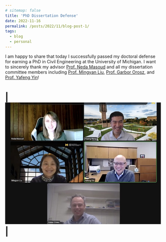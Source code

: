 ```yaml
---
# sitemap: false
title: 'PhD Dissertation Defense'
date: 2022-11-16
permalink: /posts/2022/11/blog-post-1/
tags:
  - blog
  - personal
---
```


I am happy to share that today I successfully passed my doctoral defense for earning a PhD in Civil Engineering at the University of Michigan. I want to sincerely thank my advisor [Prof. Neda Masoud](https://cee.engin.umich.edu/people/masoud-neda/) and all my dissertation committee members including [Prof. Mingyan Liu](https://liu.engin.umich.edu/), [Prof. Garbor Orosz](http://www-personal.umich.edu/~orosz/), and [Prof. Yafeng Yin](https://cee.engin.umich.edu/people/yin-yafeng/)!

# | ![](/images/post-11-16.jpeg) |
